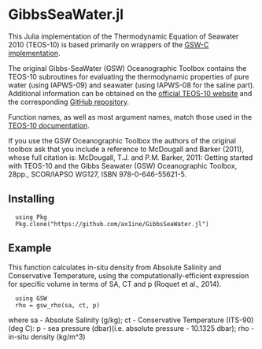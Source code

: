 # GibbsSeaWater.jl

This Julia implementation of the Thermodynamic Equation of Seawater 2010 (TEOS-10) is based primarily on wrappers of the [GSW-C implementation](https://github.com/TEOS-10/GSW-C).

The original Gibbs-SeaWater (GSW) Oceanographic Toolbox contains the TEOS-10 subroutines for evaluating the thermodynamic properties of pure water (using IAPWS-09) and seawater (using IAPWS-08 for the saline part). Additional information can be obtained  on the [official TEOS-10 website](http://www.teos-10.org/) and the corresponding [GitHub repository](https://github.com/TEOS-10).

Function names, as well as most argument names, match those used in the [TEOS-10 documentation](http://www.teos-10.org/pubs/gsw/html/gsw_contents.html).

If you use the GSW Oceanographic Toolbox the authors of the original toolbox ask that you include a reference to McDougall and Barker (2011), whose full citation is:
McDougall, T.J. and P.M. Barker, 2011: Getting started with TEOS-10 and the Gibbs Seawater (GSW) Oceanographic Toolbox, 28pp., SCOR/IAPSO WG127, ISBN 978-0-646-55621-5.

## Installing

```
  using Pkg
  Pkg.clone("https://github.com/ax1ine/GibbsSeaWater.jl")
```

## Example
This function calculates in-situ density from Absolute Salinity and Conservative
Temperature, using the computationally-efficient expression for
specific volume in terms of SA, CT and p (Roquet et al., 2014).

```
  using GSW
  rho = gsw_rho(sa, ct, p)
```

where sa - Absolute Salinity (g/kg); ct - Conservative Temperature (ITS-90) (deg C): p - sea pressure (dbar)(i.e. absolute pressure - 10.1325 dbar); rho - in-situ density (kg/m^3)
